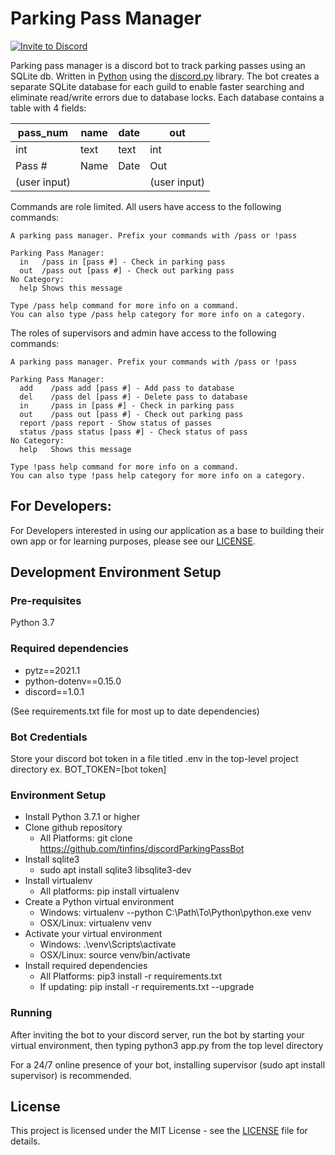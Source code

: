# Parking Pass Manager

[![Invite to Discord](https://img.shields.io/static/v1?label=parkingPassMngr&message=Invite&color=7289da)](https://discord.com/api/oauth2/authorize?client_id=817134568405860360&permissions=85056&scope=bot)

Parking pass manager is a discord bot to track parking passes using an SQLite db. Written in [Python](https://www.python.org) using the [discord.py](https://github.com/Rapptz/discord.py) library.
The bot creates a separate SQLite database for each guild to enable faster searching and eliminate read/write errors due to database locks. Each database contains a table with 4 fields:

| pass_num     | name | date | out          |
|--------------|------|------|--------------|
| int          | text | text | int          |
| Pass #       | Name | Date | Out          |
| (user input) |      |      | (user input) |


Commands are role limited.
All users have access to the following commands:
```
A parking pass manager. Prefix your commands with /pass or !pass

Parking Pass Manager:
  in   /pass in [pass #] - Check in parking pass
  out  /pass out [pass #] - Check out parking pass
​No Category:
  help Shows this message

Type /pass help command for more info on a command.
You can also type /pass help category for more info on a category.
```  

The roles of supervisors and admin have access to the following commands:

```
A parking pass manager. Prefix your commands with /pass or !pass

Parking Pass Manager:
  add    /pass add [pass #] - Add pass to database
  del    /pass del [pass #] - Delete pass to database
  in     /pass in [pass #] - Check in parking pass
  out    /pass out [pass #] - Check out parking pass
  report /pass report - Show status of passes
  status /pass status [pass #] - Check status of pass
​No Category:
  help   Shows this message

Type !pass help command for more info on a command.
You can also type !pass help category for more info on a category.
```  

## For Developers:
For Developers interested in using our application as a base to building their own app or for learning purposes, please see our [LICENSE](https://github.com/tinfins/discordParkingPassBot/blob/master/LICENSE).

## Development Environment Setup
### Pre-requisites
Python 3.7
### Required dependencies
- pytz==2021.1
- python-dotenv==0.15.0
- discord==1.0.1
  
(See requirements.txt file for most up to date dependencies)

### Bot Credentials
Store your discord bot token in a file titled .env in the top-level project directory
ex. BOT_TOKEN=[bot token]

### Environment Setup
- Install Python 3.7.1 or higher
- Clone github repository
  - All Platforms: git clone https://github.com/tinfins/discordParkingPassBot
- Install sqlite3
  - sudo apt install sqlite3 libsqlite3-dev
- Install virtualenv
  - All platforms: pip install virtualenv
- Create a Python virtual environment
  - Windows: virtualenv --python C:\Path\To\Python\python.exe venv
  - OSX/Linux: virtualenv venv
- Activate your virtual environment
  - Windows: .\venv\Scripts\activate
  - OSX/Linux: source venv/bin/activate
- Install required dependencies
  - All Platforms: pip3 install -r requirements.txt
  - If updating: pip install -r requirements.txt --upgrade

### Running
After inviting the bot to your discord server, run the bot by starting your virtual environment, then typing python3 app.py from the top level directory

For a 24/7 online presence of your bot, installing supervisor (sudo apt install supervisor) is recommended.

## License
This project is licensed under the MIT License - see the [LICENSE](https://github.com/tinfins/discordParkingPassBot/blob/master/LICENSE) file for details.